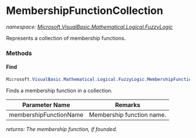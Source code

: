 ﻿# MembershipFunctionCollection
_namespace: <a href="#" onClick="load('/docs/Microsoft.VisualBasic.Mathematical.Logical.FuzzyLogic/index.md')">Microsoft.VisualBasic.Mathematical.Logical.FuzzyLogic</a>_

Represents a collection of membership functions.



### Methods

#### Find
```csharp
Microsoft.VisualBasic.Mathematical.Logical.FuzzyLogic.MembershipFunctionCollection.Find(System.String)
```
Finds a membership function in a collection.

|Parameter Name|Remarks|
|--------------|-------|
|membershipFunctionName|Membership function name.|


_returns: The membership function, if founded._


